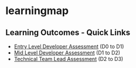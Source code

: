 # learningmap

## Learning Outcomes - Quick Links
- [Entry Level Developer Assessment](Phase-C/Entry-level%20Developer) (D0 to D1)
- [Mid Level Developer Assessment](Phase-2/Mid-Level%20Developer) (D1 to D2)
- [Technical Team Lead Assessment](Phase-3/Technical%20Team%20Lead) (D2 to D3)